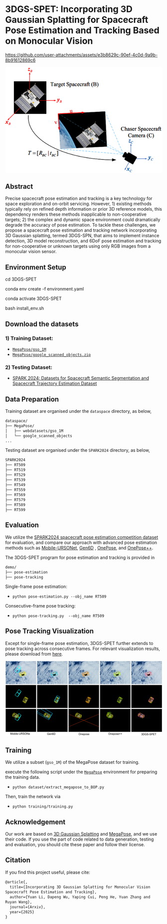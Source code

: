 # 3DGS-SPET: Incorporating 3D Gaussian Splatting for Spacecraft Pose Estimation and Tracking Based on Monocular Vision

https://github.com/user-attachments/assets/e3b8629c-90ef-4c0d-9a9b-8b91612869c6


![](visualization/Problem_Formulaion.png)


## Abstract 
Precise spacecraft pose estimation and tracking is a key technology for space exploration and on-orbit servicing. However, 1) existing methods typically rely on refined depth information or prior 3D reference models, this dependency renders these methods inapplicable to non-cooperative targets; 2) the complex and dynamic space environment  could dramatically degrade the accuracy of pose estimation. To tackle these challenges, we propose a spacecraft pose estimation and tracking network incorporating 3D Gaussian splatting, termed 3DGS-SPN, that aims to implement instance detection, 3D model reconstruction, and 6DoF pose estimation and tracking for non-cooperative or unknown targets using only RGB images from a monocular vision sensor. 


## Environment Setup 

cd 3DGS-SPET

conda env create -f environment.yaml

conda activate 3DGS-SPET

bash install_env.sh  

## Download the datasets

### 1) Training Dataset:

- [``MegaPose/gso_1M``](https://www.paris.inria.fr/archive_ylabbeprojectsdata/megapose/webdatasets/) 
- [``MegaPose/google_scanned_objects.zip``](https://www.paris.inria.fr/archive_ylabbeprojectsdata/megapose/tars/) 



### 2) Testing Dataset:
- [SPARK 2024: Datasets for Spacecraft Semantic Segmentation and Spacecraft Trajectory Estimation Dataset](https://https://cvi2.uni.lu/spark-2024-dataset/)


## Data Preparation

Training dataset are organised under the ``dataspace`` directory, as below,

```
dataspace/
├── MegaPose/
│   ├── webdatasets/gso_1M
│   └── google_scanned_objects
...
```

Testing dataset are organised under the ``SPARK2024`` directory, as below,

```
SPARK2024
├── RT509
├── RT519
├── RT529
├── RT539
├── RT549
├── RT559
├── RT569
├── RT579
├── RT589
├── RT599

```

## Evaluation

We utilize the [SPARK2024 spacecraft pose estimation competition dataset](https://https://cvi2.uni.lu/spark-2024-dataset/) for evaluation, and compare our approach with advanced pose estimation methods such as [Mobile-URSONet](https://github.com/possoj/Mobile-URSONet), [Gen6D](https://liuyuan-pal.github.io/Gen6D/) , [OnePose](https://zju3dv.github.io/onepose/), and [OnePose++](https://zju3dv.github.io/onepose_plus_plus/).

The 3DGS-SPET program for pose estimation and tracking is provided in

```
demo/
├── pose-estimation
├── pose-tracking
```

Single-frame pose estimation:
- ``python pose-estimation.py --obj_name RT509 ``

Consecutive-frame pose tracking:
- ``python pose-tracking.py  --obj_name RT509 ``


## Pose Tracking Visualization

Except for single-frame pose estimation, 3DGS-SPET further extends to pose tracking across consecutive frames.
For relevant visualization results, please download from [here](https://drive.google.com/file/d/1fjRpKm-XvrkuvEF29_QlvCWKStn-nBr4/view?usp=drive_link).

![](visualization/pose_visual1.png)

## Training
We utilize a subset (``gso_1M``) of the MegaPose dataset for training.

execute the following script under the [``MegaPose``](https://github.com/megapose6d/megapose6d?tab=readme-ov-file) environment for preparing the training data.
- ``python dataset/extract_megapose_to_BOP.py`` 

Then, train the network via
- ``python training/training.py`` 

      
## Acknowledgement
Our work are based on [3D Gaussian Splatting](https://github.com/graphdeco-inria/gaussian-splatting?tab=readme-ov-file) and [MegaPose](https://github.com/megapose6d/megapose6d), and we use their code. If you use the part of code related to data generation, testing and evaluation, you should cite these paper and follow their license.


## Citation
If you find this project useful, please cite:
```
@article{,
  title={Incorporating 3D Gaussian Splatting for Monocular Vision Spacecraft Pose Estimation and Tracking},
  author={Yuan Li, Dapeng Wu, Yaping Cui, Peng He, Yuan Zhang and Ruyan Wang},
  journal={Arxiv},
  year={2025}
}
```
